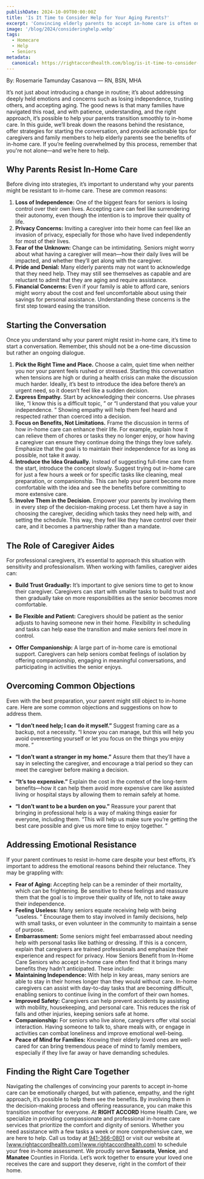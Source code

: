 ```yaml
---
publishDate: 2024-10-09T00:00:00Z
title: 'Is It Time to Consider Help for Your Aging Parents?'
excerpt: 'Convincing elderly parents to accept in-home care is often one of the most challenging tasks families face.'
image: '/blog/2024/consideringhelp.webp'
tags:
  - Homecare
  - Help
  - Seniors
metadata:
  canonical: https://rightaccordhealth.com/blog/is-it-time-to-consider-help-for-parents
---
```


By: Rosemarie Tamunday Casanova — RN, BSN, MHA

It’s not just about introducing a change in routine; it’s about addressing deeply
held emotions and concerns such as losing independence, trusting others, and accepting aging.
The good news is that many families have navigated this road, and with patience,
understanding, and the right approach, it’s possible to help your parents transition smoothly to
in-home care.
In this guide, we’ll break down the reasons behind the resistance, offer strategies for starting the
conversation, and provide actionable tips for caregivers and family members to help elderly
parents see the benefits of in-home care. If you’re feeling overwhelmed by this process,
remember that you're not alone—and we’re here to help.

## Why Parents Resist In-Home Care

Before diving into strategies, it’s important to understand why your parents might be resistant to
in-home care. These are common reasons:

1. **Loss of Independence:** One of the biggest fears for seniors is losing control over their
   own lives. Accepting care can feel like surrendering their autonomy, even though the
   intention is to improve their quality of life.
2. **Privacy Concerns:** Inviting a caregiver into their home can feel like an invasion of
   privacy, especially for those who have lived independently for most of their lives.
3. **Fear of the Unknown:** Change can be intimidating. Seniors might worry about what
   having a caregiver will mean—how their daily lives will be impacted, and whether they’ll
   get along with the caregiver.
4. **Pride and Denial:** Many elderly parents may not want to acknowledge that they need
   help. They may still see themselves as capable and are reluctant to admit that they are
   aging and require assistance.
5. **Financial Concerns:** Even if your family is able to afford care, seniors might worry about
   the cost and feel uncomfortable about using their savings for personal assistance.
   Understanding these concerns is the first step toward easing the transition.

## Starting the Conversation

Once you understand why your parent might resist in-home care, it’s time to start a
conversation. Remember, this should not be a one-time discussion but rather an ongoing
dialogue.

1. **Pick the Right Time and Place.**
   Choose a calm, quiet time when neither you nor your parent feels rushed or stressed. Starting
   this conversation when tensions are high or during a health crisis can make the discussion
   much harder. Ideally, it’s best to introduce the idea before there’s an urgent need, so it doesn’t
   feel like a sudden decision.
2. **Express Empathy.**
   Start by acknowledging their concerns. Use phrases like,
   “I know this is a difficult topic,
   ” or “I
   understand that you value your independence.
   ” Showing empathy will help them feel heard and
   respected rather than coerced into a decision.
3. **Focus on Benefits, Not Limitations.**
   Frame the discussion in terms of how in-home care can enhance their life. For example, explain
   how it can relieve them of chores or tasks they no longer enjoy, or how having a caregiver can
   ensure they continue doing the things they love safely. Emphasize that the goal is to maintain
   their independence for as long as possible, not take it away.
4. **Introduce the Idea Gradually.**
   Instead of suggesting full-time care from the start, introduce the concept slowly. Suggest trying
   out in-home care for just a few hours a week or for specific tasks like cleaning, meal
   preparation, or companionship. This can help your parent become more comfortable with the
   idea and see the benefits before committing to more extensive care.
5. **Involve Them in the Decision.**
   Empower your parents by involving them in every step of the decision-making process. Let them
   have a say in choosing the caregiver, deciding which tasks they need help with, and setting the
   schedule. This way, they feel like they have control over their care, and it becomes a partnership
   rather than a mandate.

## The Role of Caregiver Aides

For professional caregivers, it’s essential to approach this situation with sensitivity and
professionalism. When working with families, caregiver aides can:

- **Build Trust Gradually:** It’s important to give seniors time to get to know their caregiver.
  Caregivers can start with smaller tasks to build trust and then gradually take on more
  responsibilities as the senior becomes more comfortable.

- **Be Flexible and Patient:** Caregivers should be patient as the senior adjusts to having
  someone new in their home. Flexibility in scheduling and tasks can help ease the
  transition and make seniors feel more in control.

- **Offer Companionship:** A large part of in-home care is emotional support. Caregivers
  can help seniors combat feelings of isolation by offering companionship, engaging in
  meaningful conversations, and participating in activities the senior enjoys.

## Overcoming Common Objections

Even with the best preparation, your parent might still object to in-home care. Here are some
common objections and suggestions on how to address them.

- **“I don’t need help; I can do it myself.”** Suggest framing care as a backup, not a necessity.
  “I know you can manage, but this will
  help you avoid overexerting yourself or let you focus on the things you enjoy more.
  ”

- **“I don’t want a stranger in my home.”** Assure them that they’ll have a say in selecting the caregiver, and encourage a trial
  period so they can meet the caregiver before making a decision.

- **“It’s too expensive.”**
  Explain the cost in the context of the long-term benefits—how it can help them avoid
  more expensive care like assisted living or hospital stays by allowing them to remain
  safely at home.

- **“I don’t want to be a burden on you.”**
  Reassure your parent that bringing in professional help is a way of making things easier
  for everyone, including them.
  “This will help us make sure you’re getting the best care
  possible and give us more time to enjoy together.
  ”

## Addressing Emotional Resistance

If your parent continues to resist in-home care despite your best efforts, it’s important to address
the emotional reasons behind their reluctance. They may be grappling with:

- **Fear of Aging:** Accepting help can be a reminder of their mortality, which can be
  frightening. Be sensitive to these feelings and reassure them that the goal is to improve
  their quality of life, not to take away their independence.
- **Feeling Useless:** Many seniors equate receiving help with being “useless.
  ” Encourage
  them to stay involved in family decisions, help with small tasks, or even volunteer in the
  community to maintain a sense of purpose.
- **Embarrassment:** Some seniors might feel embarrassed about needing help with
  personal tasks like bathing or dressing. If this is a concern, explain that caregivers are
  trained professionals and emphasize their experience and respect for privacy.
  How Seniors Benefit from In-Home Care
  Seniors who accept in-home care often find that it brings many benefits they hadn’t anticipated.
  These include:
- **Maintaining Independence:** With help in key areas, many seniors are able to stay in
  their homes longer than they would without care. In-home caregivers can assist with
  day-to-day tasks that are becoming difficult, enabling seniors to continue living in the
  comfort of their own homes.
- **Improved Safety:** Caregivers can help prevent accidents by assisting with mobility,
  housekeeping, and personal care. This reduces the risk of falls and other injuries,
  keeping seniors safe at home.
- **Companionship:** For seniors who live alone, caregivers offer vital social interaction.
  Having someone to talk to, share meals with, or engage in activities can combat
  loneliness and improve emotional well-being.
- **Peace of Mind for Families:** Knowing their elderly loved ones are well-cared for can
  bring tremendous peace of mind to family members, especially if they live far away or
  have demanding schedules.

## Finding the Right Care Together

Navigating the challenges of convincing your parents to accept in-home care can be emotionally
charged, but with patience, empathy, and the right approach, it’s possible to help them see the
benefits. By involving them in the decision-making process and offering reassurance, you can
make this transition smoother for everyone.
At **RIGHT ACCORD** Home Health Care, we specialize in providing compassionate and
professional in-home care services that prioritize the comfort and dignity of seniors. Whether
you need assistance with a few tasks a week or more comprehensive care, we are here to help.
Call us today at [941-366-0801](tel:941-366-0801) or visit our website at [www.rightaccordhealth.com](www.rightaccordhealth.com) to
schedule your free in-home assessment. We proudly serve **Sarasota**, **Venice**, and **Manatee**
Counties in Florida. Let’s work together to ensure your loved one receives the care and support
they deserve, right in the comfort of their home.
